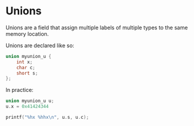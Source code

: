 # Unions

Unions are a field that assign multiple labels of multiple types to the same memory location.


Unions are declared like so:

```C
union myunion_u {
    int x;
    char c;
    short s;
};
```

In practice:

```C
union myunion_u u;
u.x = 0x41424344

printf("%hx %hhx\n", u.s, u.c);
```